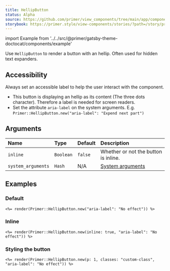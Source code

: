 ```yaml
---
title: HellipButton
status: Alpha
source: https://github.com/primer/view_components/tree/main/app/components/primer/hellip_button.rb
storybook: https://primer.style/view-components/stories/?path=/story/primer-hellip-button-component
---
```


import Example from '../../src/@primer/gatsby-theme-doctocat/components/example'

<!-- Warning: AUTO-GENERATED file, do not edit. Add code comments to your Ruby instead <3 -->

Use `HellipButton` to render a button with an hellip. Often used for hidden text expanders.

## Accessibility

Always set an accessible label to help the user interact with the component.

* This button is displaying an hellip as its content (The three dots character). Therefore a label is needed for screen readers.
* Set the attribute `aria-label` on the system arguments. E.g. `Primer::HellipButton.new("aria-label": "Expend next part")`

## Arguments

| Name | Type | Default | Description |
| :- | :- | :- | :- |
| `inline` | `Boolean` | `false` | Whether or not the button is inline. |
| `system_arguments` | `Hash` | N/A | [System arguments](/system-arguments) |

## Examples

### Default

<Example src="<button aria-label='No effect' aria-expanded='false' type='button' data-view-component='true' class='hellip-button'>&hellip;</button>" />

```erb
<%= render(Primer::HellipButton.new("aria-label": "No effect")) %>
```

### Inline

<Example src="<button aria-label='No effect' aria-expanded='false' type='button' data-view-component='true' class='hellip-button inline'>&hellip;</button>" />

```erb
<%= render(Primer::HellipButton.new(inline: true, "aria-label": "No effect")) %>
```

### Styling the button

<Example src="<button aria-label='No effect' aria-expanded='false' type='button' data-view-component='true' class='hellip-button custom-class p-1'>&hellip;</button>" />

```erb
<%= render(Primer::HellipButton.new(p: 1, classes: "custom-class", "aria-label": "No effect")) %>
```
